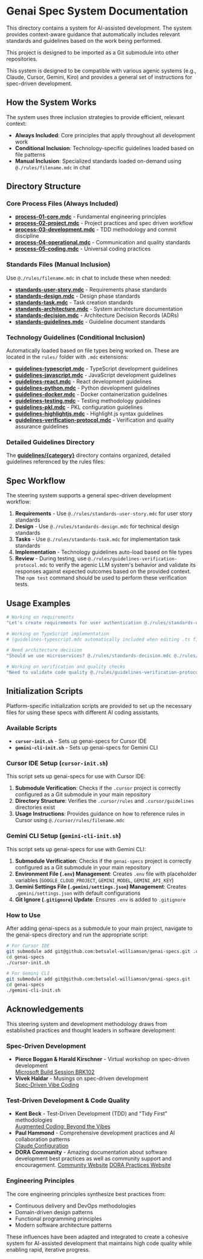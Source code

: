 # Genai Spec System Documentation

This directory contains a system for AI-assisted development. The system provides context-aware guidance that automatically includes relevant standards and guidelines based on the work being performed.

This project is designed to be imported as a Git submodule into other repositories.

This system is designed to be compatible with various agenic systems (e.g., Claude, Cursor, Gemini, Kiro) and provides a general set of instructions for spec-driven development.

## How the System Works

The system uses three inclusion strategies to provide efficient, relevant context:

- **Always Included**: Core principles that apply throughout all development work
- **Conditional Inclusion**: Technology-specific guidelines loaded based on file patterns
- **Manual Inclusion**: Specialized standards loaded on-demand using `@./rules/filename.mdc` in chat

## Directory Structure

### Core Process Files (Always Included)

- [**process-01-core.mdc**](rules/process-01-core.mdc) - Fundamental engineering principles
- [**process-02-project.mdc**](rules/process-02-project.mdc) - Project practices and spec driven workflow
- [**process-03-development.mdc**](rules/process-03-development.mdc) - TDD methodology and commit discipline  
- [**process-04-operational.mdc**](rules/process-04-operational.mdc) - Communication and quality standards
- [**process-05-coding.mdc**](rules/process-05-coding.mdc) - Universal coding practices

### Standards Files (Manual Inclusion)

Use `@./rules/filename.mdc` in chat to include these when needed:

- [**standards-user-story.mdc**](rules/standards-user-story.mdc) - Requirements phase standards
- [**standards-design.mdc**](rules/standards-design.mdc) - Design phase standards  
- [**standards-task.mdc**](rules/standards-task.mdc) - Task creation standards
- [**standards-architecture.mdc**](rules/standards-architecture.mdc) - System architecture documentation
- [**standards-decision.mdc**](rules/standards-decision.mdc) - Architecture Decision Records (ADRs)
- [**standards-guidelines.mdc**](rules/standards-guidelines.mdc) - Guideline document standards

### Technology Guidelines (Conditional Inclusion)

Automatically loaded based on file types being worked on. These are located in the `rules/` folder with `.mdc` extensions:

- [**guidelines-typescript.mdc**](rules/guidelines-typescript.mdc) - TypeScript development guidelines
- [**guidelines-javascript.mdc**](rules/guidelines-javascript.mdc) - JavaScript development guidelines
- [**guidelines-react.mdc**](rules/guidelines-react.mdc) - React development guidelines
- [**guidelines-python.mdc**](rules/guidelines-python.mdc) - Python development guidelines
- [**guidelines-docker.mdc**](rules/guidelines-docker.mdc) - Docker containerization guidelines
- [**guidelines-testing.mdc**](rules/guidelines-testing.mdc) - Testing methodology guidelines
- [**guidelines-pkl.mdc**](rules/guidelines-pkl.mdc) - PKL configuration guidelines
- [**guidelines-highlightjs.mdc**](rules/guidelines-highlightjs.mdc) - Highlight.js syntax guidelines
- [**guidelines-verification-protocol.mdc**](rules/guidelines-verification-protocol.mdc) - Verification and quality assurance guidelines

### Detailed Guidelines Directory

The [**guidelines/{category}**](guidelines/) directory contains organized, detailed guidelines referenced by the rules files:

## Spec Workflow

The steering system supports a general spec-driven development workflow:

1. **Requirements** - Use `@./rules/standards-user-story.mdc` for user story standards
2. **Design** - Use `@./rules/standards-design.mdc` for technical design standards
3. **Tasks** - Use `@./rules/standards-task.mdc` for implementation task standards
4. **Implementation** - Technology guidelines auto-load based on file types
5. **Review** - During testing, use `@./rules/guidelines-verification-protocol.mdc` to verify the agenic LLM system's behavior and validate its responses against expected outcomes based on the provided context. The `npm test` command should be used to perform these verification tests.

## Usage Examples

```bash
# Working on requirements
"Let's create requirements for user authentication @./rules/standards-user-story.mdc"

# Working on TypeScript implementation  
# (guidelines-typescript.mdc automatically included when editing .ts files)

# Need architecture decision
"Should we use microservices? @./rules/standards-decision.mdc @./rules/standards-architecture.mdc"

# Working on verification and quality checks
"Need to validate code quality @./rules/guidelines-verification-protocol.mdc"
```

## Initialization Scripts

Platform-specific initialization scripts are provided to set up the necessary files for using these specs with different AI coding assistants.

### Available Scripts

- **`cursor-init.sh`** - Sets up genai-specs for Cursor IDE
- **`gemini-cli-init.sh`** - Sets up genai-specs for Gemini CLI

### Cursor IDE Setup (`cursor-init.sh`)

This script sets up genai-specs for use with Cursor IDE:

1. **Submodule Verification**: Checks if the `.cursor` project is correctly configured as a Git submodule in your main repository
2. **Directory Structure**: Verifies the `.cursor/rules` and `.cursor/guidelines` directories exist
3. **Usage Instructions**: Provides guidance on how to reference rules in Cursor using `@./cursor/rules/filename.mdc`

### Gemini CLI Setup (`gemini-cli-init.sh`)

This script sets up genai-specs for use with Gemini CLI:

1. **Submodule Verification**: Checks if the `genai-specs` project is correctly configured as a Git submodule in your main repository
2. **Environment File (`.env`) Management**: Creates `.env` file with placeholder variables (`GOOGLE_CLOUD_PROJECT`, `GEMINI_MODEL`, `GEMINI_API_KEY`)
3. **Gemini Settings File (`.gemini/settings.json`) Management**: Creates `.gemini/settings.json` with default configurations
4. **Git Ignore (`.gitignore`) Update**: Ensures `.env` is added to `.gitignore`

### How to Use

After adding genai-specs as a submodule to your main project, navigate to the genai-specs directory and run the appropriate script:

```bash
# For Cursor IDE
git submodule add git@github.com:betsalel-williamson/genai-specs.git .cursor
cd genai-specs
./cursor-init.sh

# For Gemini CLI  
git submodule add git@github.com:betsalel-williamson/genai-specs.git
cd genai-specs
./gemini-cli-init.sh
```

## Acknowledgements

This steering system and development methodology draws from established practices and thought leaders in software development:

### Spec-Driven Development

- **Pierce Boggan & Harald Kirschner** - Virtual workshop on spec-driven development  
  [Microsoft Build Session BRK102](https://build.microsoft.com/en-US/sessions/BRK102)
- **Vivek Haldar** - Musings on spec-driven development  
[Spec-Driven Vibe Coding](https://vivekhaldar.com/articles/spec-driven-vibe-coding/)

### Test-Driven Development & Code Quality

- **Kent Beck** - Test-Driven Development (TDD) and "Tidy First" methodologies  
  [Augmented Coding: Beyond the Vibes](https://tidyfirst.substack.com/p/augmented-coding-beyond-the-vibes?open=false#§appendix-system-prompt)
- **Paul Hammond** - Comprehensive development practices and AI collaboration patterns  
  [Claude Configuration](https://github.com/citypaul/.dotfiles/blob/main/claude/.claude/CLAUDE.md)
- **DORA Community** - Amazing documentation about software development best practices as well as community support and encouragement.
  [Community Website](https://dora.community/)
  [DORA Practices Website](https://dora.dev)

### Engineering Principles

The core engineering principles synthesize best practices from:

- Continuous delivery and DevOps methodologies
- Domain-driven design patterns
- Functional programming principles
- Modern software architecture patterns

These influences have been adapted and integrated to create a cohesive system for AI-assisted development that maintains high code quality while enabling rapid, iterative progress.
